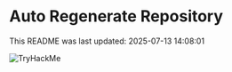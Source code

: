 # Auto Regenerate Repository

This README was last updated: 2025-07-13 14:08:01

 ![TryHackMe](https://tryhackme.com/badge/533634)